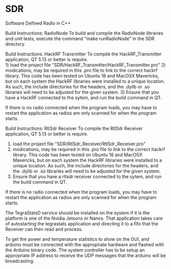 # SDR
Software Defined Radio in C++


Build Instructions: RadioNode
To build and compile the RadioNode libraries and unit tests, execute the command "make runRadioNode" in the SDR directory.



Build Instructions: HackRF Transmitter
To compile the HackRF_Transmitter application, QT 5.13 or better is require.  
	1) load the project file "SDR/HackRF_Transmitter/HackRF_Transmitter.pro"
	2) modications, may be required in this .pro file to link to the correct hackrf library.  This code has been tested on Ubuntu 18 and MacOSX Mavericks, but on each system the HackRF libraries were installed to a unique location.  As such, the include directories for the headers, and the .dylib or .so libraries will need to be adjusted for the given system.
	3) Ensure that you have a HackRF connected to the sytem, and run the build command in QT.  
	
If there is no radio connected when the program loads,  you may have to restart the application as radios are only scanned for when the program starts.



Build Instructions: RtlSdr Receiver
To compile the RtlSdr Receiver application, QT 5.13 or better is require.  
1) load the project file "SDR/RtlSdr_Receiver/RtlSdr_Receiver.pro"
2) modications, may be required in this .pro file to link to the correct hackrf library.  This code has been tested on Ubuntu 18 and MacOSX Mavericks, but on each system the HackRF libraries were installed to a unique location.  As such, the include directories for the headers, and the .dylib or .so libraries will need to be adjusted for the given system.
3) Ensure that you have a rtlsdr receiver connected to the sytem, and run the build command in QT.  

If there is no radio connected when the program loads,  you may have to restart the application as radios are only scanned for when the program starts.  

The TegraStatsD service should be installed on the system if it is the platform is one of the Nvidia Jetsons or Nanos.  That application takes care of autostarting the tegrastats application and directing it to a fifo that the Receiver can then read and process.

To get the power and temperature statistics to show on the GUI, and arduino must be connected with the appropriate hardware and flashed with the Arduino binary code.  The system controller has to be setup an appropriate IP address to receive the UDP messages that the arduino will be broadcasting.



